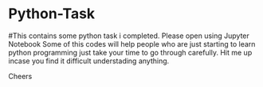 # Python-Task
#This contains some python task i completed. Please open using Jupyter Notebook
Some of this codes will help people who are just starting to learn python programming
just take your time to go through carefully. Hit me up incase you find it difficult understading anything.

Cheers
